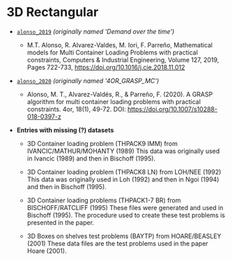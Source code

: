 # 3D Rectangular

- [`alonso_2019`](alonso_2019) *(originally named 'Demand over the time')*
    - M.T. Alonso, R. Alvarez-Valdes, M. Iori, F. Parreño, Mathematical models for Multi Container Loading Problems with practical constraints, Computers & Industrial Engineering, Volume 127, 2019, Pages 722-733, https://doi.org/10.1016/j.cie.2018.11.012

- [`alonso_2020`](alonso_2020) *(originally named '4OR_GRASP_MC')*
    - Alonso, M. T., Alvarez-Valdés, R., & Parreño, F. (2020). A GRASP algorithm for multi container loading problems with practical constraints. 4or, 18(1), 49-72. DOI: https://doi.org/10.1007/s10288-018-0397-z

- **Entries with missing (?) datasets**
    - 3D Container loading problem (THPACK9 IMM) from IVANCIC/MATHUR/MOHANTY (1989) This data was originally used in Ivancic (1989) and then in Bischoff (1995).

    - 3D Container loading problem (THPACK8 LN) from LOH/NEE (1992) This data was originally used in Loh (1992) and then in Ngoi (1994) and then in Bischoff (1995).

    - 3D Container loading problems (THPACK1-7 BR) from BISCHOFF/RATCLIFF (1995) These files were generated and used in Bischoff (1995). The procedure used to create these test problems is presented in the paper.

    - 3D Boxes on shelves test problems (BAYTP) from HOARE/BEASLEY (2001) These data files are the test problems used in the paper Hoare (2001).
